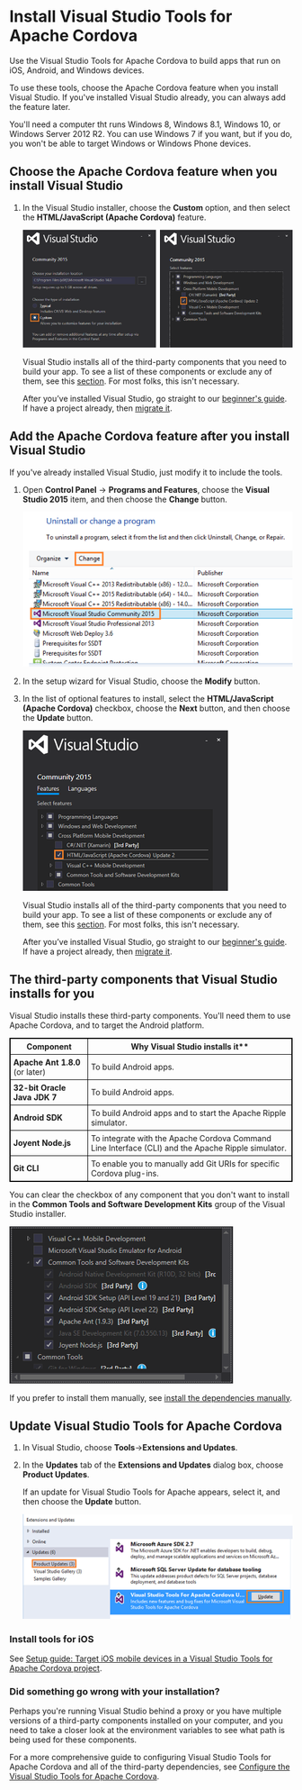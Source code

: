 <properties
   pageTitle="Install Visual Studio Tools for Apache Cordova | Cordova"
   description="description"
   services="na"
   documentationCenter=""
   authors="normesta"
   tags=""/>
<tags ms.technology="cordova" ms.prod="visual-studio-dev14"
   ms.service="na"
   ms.devlang="javascript"
   ms.topic="article"
   ms.tgt_pltfrm="mobile-multiple"
   ms.workload="na"
   ms.date="09/10/2015"
   ms.author="normesta"/>
# Install Visual Studio Tools for Apache Cordova

Use the Visual Studio Tools for Apache Cordova to build apps that run on iOS, Android, and Windows devices.

To use these tools, choose the Apache Cordova feature when you install Visual Studio. If you've installed Visual Studio already, you can always add the feature later.

You'll need a computer tht runs Windows 8, Windows 8.1, Windows 10, or Windows Server 2012 R2. You can use  Windows 7 if you want, but if you do, you won't be able to target Windows or Windows Phone devices.

## <a id="install"></a>Choose the Apache Cordova feature when you install Visual Studio

1.	In the Visual Studio installer, choose the **Custom** option, and then select the **HTML/JavaScript (Apache Cordova)** feature.

    ![Installing Visual Studio Tools for Apache Cordova](media/get-started-first-mobile-app/install-tools.png)

    Visual Studio installs all of the third-party components that you need to build your app. To see a list of these components or exclude any of them, see this [section](#choose). For most folks, this isn't necessary.

    After you’ve installed Visual Studio, go straight to our [beginner's guide](get-started-first-mobile-app.md). If have a project already, then [migrate it](migrate-to-vs2015.md).

## Add the Apache Cordova feature after you install Visual Studio
If you've already installed Visual Studio, just modify it to include the tools.

1.	Open **Control Panel** -> **Programs and Features**, choose the **Visual Studio 2015** item, and then choose the **Change** button.

    ![Modify Visual Studio Setup](media/get-started-first-mobile-app/modify-setup-2.png)

2.	In the setup wizard for Visual Studio, choose the **Modify** button.

3. In the list of optional features to install, select the **HTML/JavaScript (Apache Cordova)** checkbox, choose the **Next** button, and then choose the **Update** button.

    ![Choose Apache Corodova components](media/get-started-first-mobile-app/modify-setup.png)

    Visual Studio installs all of the third-party components that you need to build your app. To see a list of these components or exclude any of them, see this [section](#choose). For most folks, this isn't necessary.

    After you’ve installed Visual Studio, go straight to our [beginner's guide](get-started-first-mobile-app.md). If have a project already, then [migrate it](migrate-to-vs2015.md).

## <a id="choose"></a>The third-party components that Visual Studio installs for you

Visual Studio installs these third-party components. You'll need them to use Apache Cordova, and to target the Android platform.

<style>
    table, th, td {
        border: 1px solid black;
        border-collapse: collapse;
    }
    th, td {
        padding: 5px;
    }
</style>
<table>

<tbody>
    <tr>
        <th><strong>Component</strong></th>
        <th><strong>Why Visual Studio installs it**</th>
    </tr>
    <tr>
        <td><strong>Apache Ant 1.8.0</strong> (or later)</td>
        <td>To build Android apps.</td>
    </tr>
    <tr>
        <td><strong>32-bit Oracle Java JDK 7</strong></td>
        <td>To build Android apps.</td>
    </tr>
    <tr>
        <td><strong>Android SDK</strong></td>
        <td>To build Android apps and to start the Apache Ripple simulator.</td>
    </tr>
    <tr>
        <td><strong>Joyent Node.js</strong></td>
        <td>To integrate with the Apache Cordova Command Line Interface (CLI) and the Apache Ripple simulator.</td>
    </tr>
    <tr>
        <td><strong>Git CLI</strong></td>
        <td>To enable you to manually add Git URIs for specific Cordova plug-ins.</td>
    </tr>
</tbody>
</table>

You can clear the checkbox of any component that you don't want to install in the **Common Tools and Software Development Kits** group of the Visual Studio installer.

![Multi-Hybrid Device Apps installer](media/install-vs-tools-apache-cordova/IC816239.png)

If you prefer to install them manually, see [install the dependencies manually](configure-vs-tools-apache-cordova.md#ThirdParty).

## Update Visual Studio Tools for Apache Cordova

1. In Visual Studio, choose **Tools**->**Extensions and Updates**.
2. In the **Updates** tab of the **Extensions and Updates** dialog box, choose **Product Updates**.

   If an update for Visual Studio Tools for Apache appears, select it, and then choose the **Update** button.

   ![Updates dialog box](media/install-vs-tools-apache-cordova/updates.png)

### Install tools for iOS <a name="ios"></a>

See [Setup guide: Target iOS mobile devices in a Visual Studio Tools for Apache Cordova project](ios-guide.md).

### Did something go wrong with your installation? <a name="AdditionalTasks">

Perhaps you're running Visual Studio behind a proxy or you have multiple versions of a third-party components installed on your computer, and you need to take a closer look at the environment variables to see what path is being used for these components.

For a more comprehensive guide to configuring Visual Studio Tools for Apache Cordova and all of the third-party dependencies, see [Configure the Visual Studio Tools for Apache Cordova](configure-vs-tools-apache-cordova.md).
